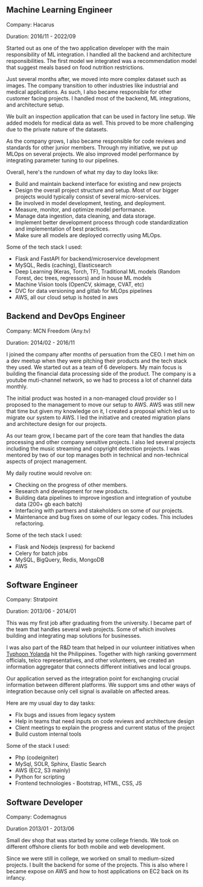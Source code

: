 ## Machine Learning Engineer
Company: Hacarus

Duration: 2016/11 - 2022/09   

Started out as one of the two application developer with the main responsibility of ML integration.
I handled all the backend and architecture responsibilities.
The first model we integrated was a recommendation model that suggest meals based on food nutrition restrictions.

Just several months after, we moved into more complex dataset such as images.
The company transition to other industries like industrial and medical applications.
As such, I also became responsible for other customer facing projects. I handled most of the backend, ML integrations, and architecture setup.

We built an inspection application that can be used in factory line setup. We added models for medical data as well.
This proved to be more challenging due to the private nature of the datasets.

As the company grows, I also became responsible for code reviews and standards for other junior members.
Through my initiative, we put up MLOps on several projects. We also improved model performance by integrating parameter tuning to our pipelines.

Overall, here's the rundown of what my day to day looks like:

- Build and maintain backend interface for existing and new projects
- Design the overall project structure and setup. Most of our bigger projects would typically consist of several micro-services.
- Be involved in model development, testing, and deployment.
- Measure, monitor, and optimize model performance.
- Manage data ingestion, data cleaning, and data storage.
- Implement better development process through code standardization and implementation of best practices.
- Make sure all models are deployed correctly using MLOps.

Some of the tech stack I used:

- Flask and FastAPI for backend/microservice development
- MySQL, Redis (caching), Elasticsearch
- Deep Learning (Keras, Torch, TF), Traditional ML models (Random Forest, dec trees, regressors) and in house ML models
- Machine Vision tools (OpenCV, skimage, CVAT, etc)
- DVC for data versioning and gitlab for MLOps pipelines
- AWS, all our cloud setup is hosted in aws

## Backend and DevOps Engineer
Company: MCN Freedom (Any.tv)

Duration: 2014/02 - 2016/11

I joined the company after months of persuation from the CEO. I met him on a dev meetup when they were pitching their products and the tech stack they used.
We started out as a team of 6 developers. My main focus is building the financial data processing side of the product.
The company is a youtube muti-channel network, so we had to process a lot of channel data monthly.

The initial product was hosted in a non-managed cloud provider so I proposed to the management to move our setup to AWS.
AWS was still new that time but given my knowledge on it, I created a proposal which led us to migrate our system to AWS.
I led the initiative and created migration plans and architecture design for our projects.

As our team grow, I became part of the core team that handles the data processing and other company sensitive projects.
I also led several projects including the music streaming and copyright detection projects.
I was mentored by two of our top manages both in technical and non-technical aspects of project management.

My daily routine would revolve on:

- Checking on the progress of other members.
- Research and development for new products.
- Building data pipelines to improve ingestion and integration of youtube data (200+ gb each batch)
- Interfacing with partners and stakeholders on some of our projects.
- Maintenance and bug fixes on some of our legacy codes. This includes refactoring.

Some of the tech stack I used:

- Flask and Nodejs (express) for backend
- Celery for batch jobs
- MySQL, BigQuery, Redis, MongoDB
- AWS

## Software Engineer

Company: Stratpoint

Duration: 2013/06 - 2014/01

This was my first job after graduating from the university. 
I became part of the team that handles several web projects.
Some of which involves building and integrating map solutions for businesses.

I was also part of the R&D team that helped in our volunteer initiatives when [Typhoon Yolanda](https://en.wikipedia.org/wiki/Typhoon_Haiyan) hit the Philippines.
Together with high ranking government officials, telco representatives, and other volunteers, we created an information aggregator that connects different initiatives and local groups.

Our application served as the integration point for exchanging crucial information between different platforms. We support sms and other ways of integration because only cell signal is available on affected areas.

Here are my usual day to day tasks:
- FIx bugs and issues from legacy system
- Help in teams that need inputs on code reviews and architecture design
- Client meetings to explain the progress and current status of the project
- Build custom internal tools

Some of the stack I used:
- Php (codeigniter)
- MySql, SOLR, Sphinx, Elastic Search
- AWS (EC2, S3 mainly)
- Python for scripting
- Frontend technologies - Bootstrap, HTML, CSS, JS



## Software Developer

Company: Codemagnus

Duration 2013/01 - 2013/06

Small dev shop that was started by some college friends.
We took on different offshore clients for both mobile and web development.

Since we were still in college, we worked on small to medium-sized projects. I built the backend for some of the projects.
This is also where I became expose on AWS and how to host applications on EC2 back on its infancy.





